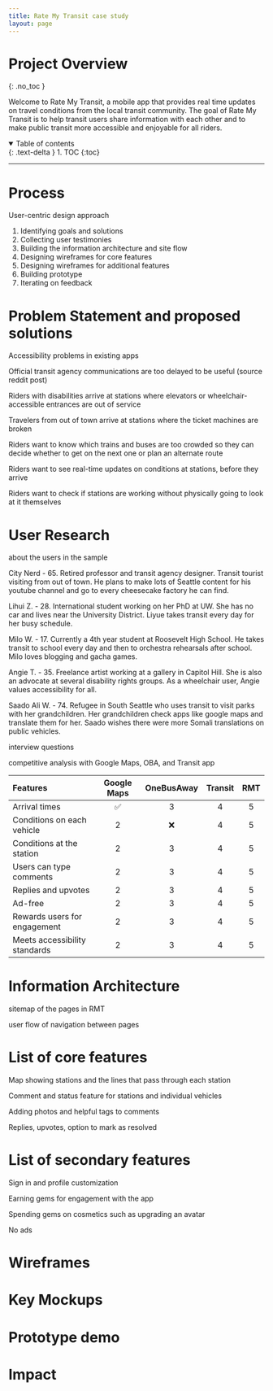 ```yaml
---
title: Rate My Transit case study
layout: page
---
```


# Project Overview
{: .no_toc }

Welcome to Rate My Transit, a mobile app that provides real time updates on travel conditions from the local transit community. The goal of Rate My Transit is to help transit users share information with each other and to make public transit more accessible and enjoyable for all riders.

<details open markdown="block">
  <summary>
    Table of contents
  </summary>
  {: .text-delta }
1. TOC
{:toc}
</details>

---

# Process
User-centric design approach

1. Identifying goals and solutions
2. Collecting user testimonies
3. Building the information architecture and site flow
4. Designing wireframes for core features
5. Designing wireframes for additional features
6. Building prototype
7. Iterating on feedback

# Problem Statement and proposed solutions
Accessibility problems in existing apps

Official transit agency communications are too delayed to be useful (source reddit post)

Riders with disabilities arrive at stations where elevators or wheelchair-accessible entrances are out of service

Travelers from out of town arrive at stations where the ticket machines are broken

Riders want to know which trains and buses are too crowded so they can decide whether to get on the next one or plan an alternate route

Riders want to see real-time updates on conditions at stations, before they arrive

Riders want to check if stations are working without physically going to look at it themselves



# User Research
about the users in the sample

City Nerd - 65. Retired professor and transit agency designer. Transit tourist visiting from out of town. He plans to make lots of Seattle content for his youtube channel and go to every cheesecake factory he can find.

Lihui Z. - 28. International student working on her PhD at UW. She has no car and lives near the University District. Liyue takes transit every day for her busy schedule.

Milo W. - 17. Currently a 4th year student at Roosevelt High School. He takes transit to school every day and then to orchestra rehearsals after school. Milo loves blogging and gacha games.

Angie T. - 35. Freelance artist working at a gallery in Capitol Hill. She is also an advocate at several disability rights groups. As a wheelchair user, Angie values accessibility for all.

Saado Ali W. - 74. Refugee in South Seattle who uses transit to visit parks with her grandchildren. Her grandchildren check apps like google maps and translate them for her. Saado wishes there were more Somali translations on public vehicles.

interview questions

competitive analysis with Google Maps, OBA, and Transit app

|Features | Google Maps | OneBusAway | Transit | RMT|
|:--|:--:|:--:|:--:|:--:|
|Arrival times|:white_check_mark:|3|4|5|
|Conditions on each vehicle|2|:x:|4|5|
|Conditions at the station|2|3|4|5|
|Users can type comments|2|3|4|5|
|Replies and upvotes|2|3|4|5|
|Ad-free|2|3|4|5|
|Rewards users for engagement|2|3|4|5|
|Meets accessibility standards|2|3|4|5|



# Information Architecture
sitemap of the pages in RMT

user flow of navigation between pages

# List of core features
Map showing stations and the lines that pass through each station

Comment and status feature for stations and individual vehicles

Adding photos and helpful tags to comments

Replies, upvotes, option to mark as resolved

# List of secondary features
Sign in and profile customization

Earning gems for engagement with the app

Spending gems on cosmetics such as upgrading an avatar

No ads

# Wireframes

# Key Mockups

# Prototype demo

# Impact
